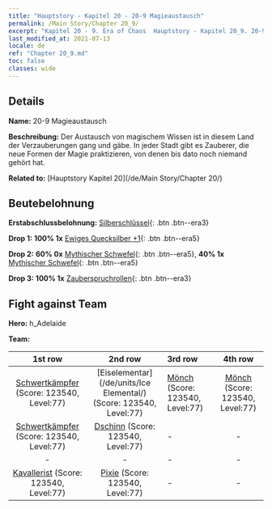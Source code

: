 ```yaml
---
title: "Hauptstory - Kapitel 20 - 20-9 Magieaustausch"
permalink: /Main Story/Chapter 20_9/
excerpt: "Kapitel 20 - 9. Era of Chaos  Hauptstory - Kapitel 20_9. 20-9 Magieaustausch"
last_modified_at: 2021-07-13
locale: de
ref: "Chapter 20_9.md"
toc: false
classes: wide
---
```


## Details

 **Name:** 20-9 Magieaustausch

 **Beschreibung:** Der Austausch von magischem Wissen ist in diesem Land der Verzauberungen gang und gäbe. In jeder Stadt gibt es Zauberer, die neue Formen der Magie praktizieren, von denen bis dato noch niemand gehört hat.

 **Related to:** [Hauptstory Kapitel 20](/de/Main Story/Chapter 20/)

## Beutebelohnung

 **Erstabschlussbelohnung:** [Silberschlüssel](/ItemsDE/con_693/){: .btn .btn--era3}

 **Drop 1:** **100% 1x** [Ewiges Quecksilber +1](/ItemsDE/mat_70/){: .btn .btn--era5}

 **Drop 2:** **60% 0x** [Mythischer Schwefel](/ItemsDE/mat_64/){: .btn .btn--era5}, **40% 1x** [Mythischer Schwefel](/ItemsDE/mat_64/){: .btn .btn--era5}

 **Drop 3:** **100% 1x** [Zauberspruchrollen](/ItemsDE/con_694/){: .btn .btn--era3}


## Fight against Team
 **Hero:** h_Adelaide

 **Team:**


  | 1st row | 2nd row | 3rd row | 4th row |
  |:----:|:----:|:----|:----:|
  | [Schwertkämpfer](/de/units/Swordsman/) (Score: 123540, Level:77)  | [Eiselementar](/de/units/Ice Elemental/) (Score: 123540, Level:77)  | [Mönch](/de/units/Monk/) (Score: 123540, Level:77)  | [Mönch](/de/units/Monk/) (Score: 123540, Level:77)  |
  | [Schwertkämpfer](/de/units/Swordsman/) (Score: 123540, Level:77)  | [Dschinn](/de/units/Genie/) (Score: 123540, Level:77)  | - | - |
  | - | - | - | - |
  | [Kavallerist](/de/units/Cavalier/) (Score: 123540, Level:77)  | [Pixie](/de/units/Sprite/) (Score: 123540, Level:77)  | - | - |


